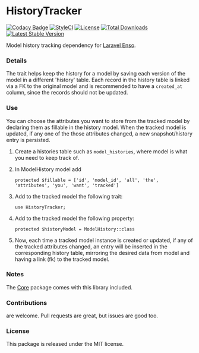<!--h-->
# HistoryTracker
[![Codacy Badge](https://api.codacy.com/project/badge/Grade/71c1e5e3e2c940fa8f3fb0ebda9db1fb)](https://www.codacy.com/app/laravel-enso/HistoryTracker?utm_source=github.com&utm_medium=referral&utm_content=laravel-enso/HistoryTracker&utm_campaign=badger)
[![StyleCI](https://styleci.io/repos/85500161/shield?branch=master)](https://styleci.io/repos/85500161)
[![License](https://poser.pugx.org/laravel-enso/historytracker/license)](https://https://packagist.org/packages/laravel-enso/historytracker)
[![Total Downloads](https://poser.pugx.org/laravel-enso/historytracker/downloads)](https://packagist.org/packages/laravel-enso/historytracker)
[![Latest Stable Version](https://poser.pugx.org/laravel-enso/historytracker/version)](https://packagist.org/packages/laravel-enso/historytracker)
<!--/h-->

Model history tracking dependency for [Laravel Enso](https://github.com/laravel-enso/Enso).

### Details

The trait helps keep the history for a model by saving each version of the model in a different 'history' table.
Each record in the history table is linked via a FK to the original model and is recommended to have a `created_at` column,
since the records should not be updated.

### Use
You can choose the attributes you want to store from the tracked model by declaring them as fillable in the history model. 
 When the tracked model is updated, if any one of the those attributes changed, a new snapshot/history entry is persisted.  

1. Create a histories table such as `model_histories`, where model is what you need to keep track of.

2. In ModelHistory model add

    `protected $fillable = ['id', 'model_id', 'all', 'the', 'attributes', 'you', 'want', 'tracked']`

3. Add to the tracked model the following trait:

    `use HistoryTracker;`

4. Add to the tracked model the following property:

    `protected $historyModel = ModelHistory::class`

5. Now, each time a tracked model instance is created or updated, if any of the tracked attributes changed, an entry will be inserted in the corresponding history table, mirroring the desired data from model and having a link (fk) to the tracked model.

### Notes

The [Core](https://github.com/laravel-enso/Core) package comes with this library included.

<!--h-->
### Contributions

are welcome. Pull requests are great, but issues are good too.

### License

This package is released under the MIT license.
<!--/h-->